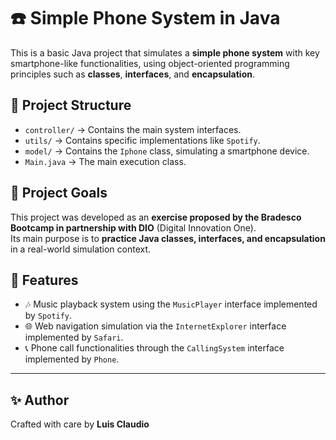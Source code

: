 # ☎️ Simple Phone System in Java

This is a basic Java project that simulates a **simple phone system** with key smartphone-like functionalities, using object-oriented programming principles such as **classes**, **interfaces**, and **encapsulation**.

## 🧩 Project Structure

- `controller/` → Contains the main system interfaces.
- `utils/` → Contains specific implementations like `Spotify`.
- `model/` → Contains the `Iphone` class, simulating a smartphone device.
- `Main.java` → The main execution class.

## 🎯 Project Goals

This project was developed as an **exercise proposed by the Bradesco Bootcamp in partnership with DIO** (Digital Innovation One).  
Its main purpose is to **practice Java classes, interfaces, and encapsulation** in a real-world simulation context.

## 🔧 Features

- 🎶 Music playback system using the `MusicPlayer` interface implemented by `Spotify`.
- 🌐 Web navigation simulation via the `InternetExplorer` interface implemented by `Safari`.
- 📞 Phone call functionalities through the `CallingSystem` interface implemented by `Phone`.

---

## ✨ Author

Crafted with care by **Luis Claudio**